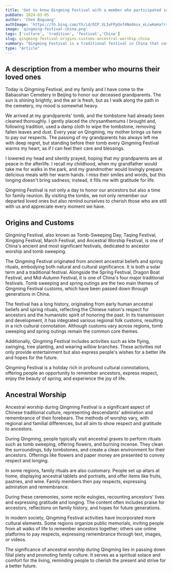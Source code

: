 ```yaml
---
title: 'Get to know Qingming Festival with a member who participated in the ceremony in China'
pubDate: 2024-03-05
author: 'Chen Boguang'
authImage: 'https://th.bing.com/th/id/OIP.VLIeFPpOnf4No6ksx_eLcwHaHa?rs=1&pid=ImgDetMain'
image: 'qingming-festival-china.png'
tags: ['culture', 'tradition', 'festival','China']
slug: qingming-festival-origins-customs-ancestral-worship-china
summary: "Qingming Festival is a traditional festival in China that commemorates ancestors and welcomes the arrival of spring. Listening to the self narration of the members who held the memorial ceremony, and exploring the origin, customs, and significance of this deeply rooted cultural event."
type: "Article"
---
```


## A description from a member who mourns their loved ones

Today is Qingming Festival, and my family and I have come to the Babaoshan Cemetery in Beijing to honor our deceased grandparents. The sun is shining brightly, and the air is fresh, but as I walk along the path in the cemetery, my mood is somewhat heavy.

We arrived at my grandparents' tomb, and the tombstone had already been cleaned thoroughly. I gently placed the chrysanthemums I brought and, following tradition, used a damp cloth to wipe the tombstone, removing fallen leaves and dust. Every year on Qingming, my mother brings us here to pay our respects. The passing of my grandparents has always left me with deep regret, but standing before their tomb every Qingming Festival warms my heart, as if I can feel their care and blessings.

I lowered my head and silently prayed, hoping that my grandparents are at peace in the afterlife. I recall my childhood, when my grandfather would take me for walks in the park, and my grandmother would lovingly prepare delicious meals with her warm hands. I miss their smiles and words, but this longing doesn't bring sadness; instead, it fills me with gratitude for life.

Qingming Festival is not only a day to honor our ancestors but also a time for family reunion. By visiting the tombs, we not only remember our departed loved ones but also remind ourselves to cherish those who are still with us and appreciate every moment we have.

## Origins and Customs

Qingming Festival, also known as Tomb-Sweeping Day, Taqing Festival, Xingqing Festival, March Festival, and Ancestral Worship Festival, is one of China's ancient and most significant festivals, dedicated to ancestor worship and tomb sweeping. 

The Qingming Festival originated from ancient ancestral beliefs and spring rituals, embodying both natural and cultural significance. It is both a solar term and a traditional festival. Alongside the Spring Festival, Dragon Boat Festival, and Mid-Autumn Festival, it is one of China's four major traditional festivals. Tomb sweeping and spring outings are the two main themes of Qingming Festival customs, which have been passed down through generations in China.

The festival has a long history, originating from early human ancestral beliefs and spring rituals, reflecting the Chinese nation's respect for ancestors and the humanistic spirit of honoring the past. In its transmission and development, it has integrated various regional folk customs, resulting in a rich cultural connotation. Although customs vary across regions, tomb sweeping and spring outings remain the common core themes.

Additionally, Qingming Festival includes activities such as kite flying, swinging, tree planting, and wearing willow branches. These activities not only provide entertainment but also express people's wishes for a better life and hopes for the future. 

Qingming Festival is a holiday rich in profound cultural connotations, offering people an opportunity to remember ancestors, express respect, enjoy the beauty of spring, and experience the joy of life.

## Ancestral Worship

Ancestral worship during Qingming Festival is a significant aspect of Chinese traditional culture, representing descendants' admiration and remembrance of their forebears. The methods of worship vary, with regional and familial differences, but all aim to show respect and gratitude to ancestors.

During Qingming, people typically visit ancestral graves to perform rituals such as tomb sweeping, offering flowers, and burning incense. They clean the surroundings, tidy tombstones, and create a clean environment for their ancestors. Offerings like flowers and paper money are presented to convey respect and longing.

In some regions, family rituals are also customary. People set up altars at home, displaying ancestral tablets and portraits, and offer items like fruits, pastries, and wine. Family members then pay respects, expressing admiration and remembrance.

During these ceremonies, some recite eulogies, recounting ancestors' lives and expressing gratitude and longing. The content often includes praise for ancestors, reflections on family history, and hopes for future generations.

In modern society, Qingming Festival activities have incorporated more cultural elements. Some regions organize public memorials, inviting people from all walks of life to remember ancestors together; others use online platforms to pay respects, expressing remembrance through text, images, or videos.

The significance of ancestral worship during Qingming lies in passing down filial piety and promoting family culture. It serves as a spiritual solace and comfort for the living, reminding people to cherish the present and strive for a better future.
